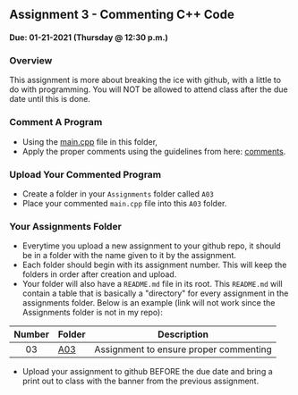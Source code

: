 ## Assignment 3 - Commenting C++ Code 
#### Due: 01-21-2021 (Thursday @ 12:30 p.m.)

### Overview

This assignment is more about breaking the ice with github, with a little to do with programming. You will NOT be allowed to attend class after the due date until this is done. 

### Comment A Program

- Using the [main.cpp](./main.cpp) file in this folder, 
- Apply the proper comments using the guidelines from here: [comments](../../Resources/01-Comments/README.md).

### Upload Your Commented Program

- Create a folder in your `Assignments` folder called `A03` 
- Place your commented `main.cpp` file into this `A03` folder.


### Your Assignments Folder

- Everytime you upload a new assignment to your github repo, it should be in a folder with the name given to it by the assignment. 
- Each folder should begin with its assignment number. This will keep the folders in order after creation and upload.
- Your folder will also have a `README.md` file in its root. This `README.md` will contain a table that is basically a "directory" for every assignment in the assignments folder. Below is an example (link will not work since the Assignments folder is not in my repo):

| Number | Folder                   | Description                            |
| :----: | ------------------------ | -------------------------------------- |
|   03   | [A03](./Assignments/A03) | Assignment to ensure proper commenting |


- Upload your assignment to github BEFORE the due date and bring a print out to class with the banner from the previous assignment. 
